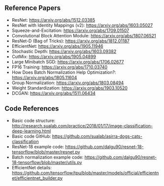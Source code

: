 ## Reference Papers
- ResNet: https://arxiv.org/abs/1512.03385
- ResNet with Identity Mappings (v2): https://arxiv.org/abs/1603.05027
- Squeeze-and-Excitation: https://arxiv.org/abs/1709.01507
- Convolutional Block Attention Module: https://arxiv.org/abs/1807.06521
- ResNet-D (Bag of Tricks): https://arxiv.org/abs/1812.01187
- EfficientNet: https://arxiv.org/abs/1905.11946
- Stochastic Depth: https://arxiv.org/abs/1603.09382
- CutMix: https://arxiv.org/abs/1905.04899
- Large Minibatch SGD: https://arxiv.org/abs/1706.02677
- FP16 Training: https://arxiv.org/abs/1710.03740
- How Does Batch Normalization Help Optimization?: https://arxiv.org/abs/1805.11604
- Group Normalization: https://arxiv.org/abs/1803.08494
- Weight Standardization: https://arxiv.org/abs/1903.10520
- DCGAN: https://arxiv.org/abs/1511.06434

## Code References
- Basic code structure: http://research.sualab.com/practice/2018/01/17/image-classification-deep-learning.html
- Basic code GitHub: https://github.com/sualab/asirra-dogs-cats-classification
- ResNet-18 example code: https://github.com/dalgu90/resnet-18-tensorflow/blob/master/resnet.py
- Batch normalization example code: https://github.com/dalgu90/resnet-18-tensorflow/blob/master/utils.py
- EfficientNet details: https://github.com/tensorflow/tpu/blob/master/models/official/efficientnet/efficientnet_builder.py
